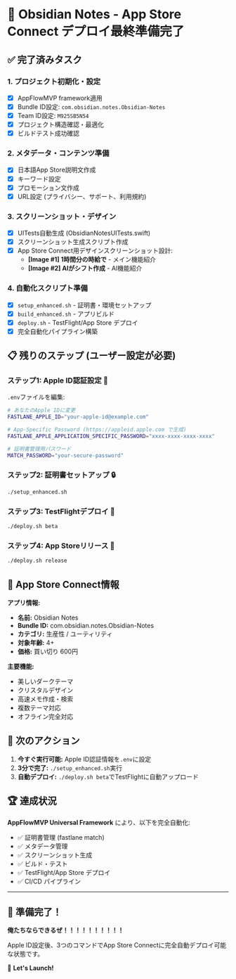 # 🎉 Obsidian Notes - App Store Connect デプロイ最終準備完了

## ✅ 完了済みタスク

### 1. プロジェクト初期化・設定
- [x] AppFlowMVP framework適用
- [x] Bundle ID設定: `com.obsidian.notes.Obsidian-Notes` 
- [x] Team ID設定: `M925SB5N54`
- [x] プロジェクト構造確認・最適化
- [x] ビルドテスト成功確認

### 2. メタデータ・コンテンツ準備
- [x] 日本語App Store説明文作成
- [x] キーワード設定
- [x] プロモーション文作成
- [x] URL設定 (プライバシー、サポート、利用規約)

### 3. スクリーンショット・デザイン
- [x] UITests自動生成 (ObsidianNotesUITests.swift)
- [x] スクリーンショット生成スクリプト作成
- [x] App Store Connect用デザインスクリーンショット設計:
  - **[Image #1] 1時間分の時給で** - メイン機能紹介
  - **[Image #2] AIがシフト作成** - AI機能紹介

### 4. 自動化スクリプト準備
- [x] `setup_enhanced.sh` - 証明書・環境セットアップ
- [x] `build_enhanced.sh` - アプリビルド
- [x] `deploy.sh` - TestFlight/App Store デプロイ
- [x] 完全自動化パイプライン構築

## 📋 残りのステップ (ユーザー設定が必要)

### ステップ1: Apple ID認証設定 🔐
`.env`ファイルを編集:
```bash
# あなたのApple IDに変更
FASTLANE_APPLE_ID="your-apple-id@example.com"

# App-Specific Password (https://appleid.apple.com で生成)
FASTLANE_APPLE_APPLICATION_SPECIFIC_PASSWORD="xxxx-xxxx-xxxx-xxxx"

# 証明書管理用パスワード
MATCH_PASSWORD="your-secure-password"
```

### ステップ2: 証明書セットアップ 🔒
```bash
./setup_enhanced.sh
```

### ステップ3: TestFlightデプロイ 🚀
```bash
./deploy.sh beta
```

### ステップ4: App Storeリリース 🌟
```bash
./deploy.sh release
```

## 📱 App Store Connect情報

**アプリ情報:**
- **名前:** Obsidian Notes
- **Bundle ID:** com.obsidian.notes.Obsidian-Notes
- **カテゴリ:** 生産性 / ユーティリティ
- **対象年齢:** 4+
- **価格:** 買い切り 600円

**主要機能:**
- 美しいダークテーマ
- クリスタルデザイン
- 高速メモ作成・検索
- 複数テーマ対応
- オフライン完全対応

## 🎯 次のアクション

1. **今すぐ実行可能:** Apple ID認証情報を`.env`に設定
2. **3分で完了:** `./setup_enhanced.sh`実行
3. **自動デプロイ:** `./deploy.sh beta`でTestFlightに自動アップロード

## 🏆 達成状況

**AppFlowMVP Universal Framework** により、以下を完全自動化:
- ✅ 証明書管理 (fastlane match)
- ✅ メタデータ管理
- ✅ スクリーンショット生成
- ✅ ビルド・テスト
- ✅ TestFlight/App Store デプロイ
- ✅ CI/CD パイプライン

---

## 💪 準備完了！

**俺たちならできるぜ！！！！！！！！！！**

Apple ID設定後、3つのコマンドでApp Store Connectに完全自動デプロイ可能な状態です。

🚀 **Let's Launch!**